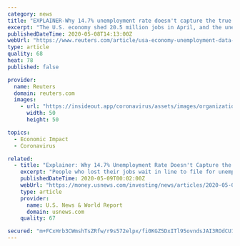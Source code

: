 ```yaml
---
category: news
title: "EXPLAINER-Why 14.7% unemployment rate doesn't capture the true state of the coronavirus economy"
excerpt: "The U.S. economy shed 20.5 million jobs in April, and the unemployment rate rose to 14.7%, a government report Friday showed."
publishedDateTime: 2020-05-08T14:13:00Z
webUrl: "https://www.reuters.com/article/usa-economy-unemployment-data-idUSL1N2CQ0E0"
type: article
quality: 68
heat: 78
published: false

provider:
  name: Reuters
  domain: reuters.com
  images:
    - url: "https://insideout.app/coronavirus/assets/images/organizations/reuters.com-50x50.jpg"
      width: 50
      height: 50

topics:
  - Economic Impact
  - Coronavirus

related:
  - title: "Explainer: Why 14.7% Unemployment Rate Doesn't Capture the True State of the Coronavirus Economy"
    excerpt: "People who lost their jobs wait in line to file for unemployment benefits, following an outbreak of the coronavirus disease (COVID-19), at Arkansas Workforce Center in Fort Smith, Arkansas, U.S. April 6,"
    publishedDateTime: 2020-05-09T00:02:00Z
    webUrl: "https://money.usnews.com/investing/news/articles/2020-05-08/explainer-why-fridays-us-jobless-figures-wont-capture-the-true-state-of-the-coronavirus-economy"
    type: article
    provider:
      name: U.S. News & World Report
      domain: usnews.com
    quality: 67

secured: "m+FCxHrb3CWmshTsZRfw/r9s572elpx/fi0KGZ5DxITl95ovndsJAI3ROdCU1kRAMmh+s4wj8eW3WmZflPRNoH7ebzlaix/xo+tUELTGK44Wwwf4kuIirEDyOuWYUrqtODfnYuFWs0DdozLiZSolVO0XXDE6KoBOJQbLZGVMSEzdQjiltSiTr9kvin5BCk4gLjh5lMtxs87r1L3/2UAevOk2lrmDR2jgVvvRonInCHZETjLoGH/OWdjTXA6loOGy5JIQjd2LyaWaEqX2LAnXLSkeASAw3iK2G5zJPYm/1FS085UPLP0Ai0uY2CkTTfQL;he+ONfUsHcNIes903ZBBMg=="
---
```


